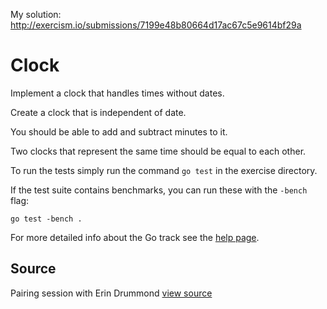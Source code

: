 My solution: http://exercism.io/submissions/7199e48b80664d17ac67c5e9614bf29a

# Clock

Implement a clock that handles times without dates.

Create a clock that is independent of date.

You should be able to add and subtract minutes to it.

Two clocks that represent the same time should be equal to each other.

To run the tests simply run the command `go test` in the exercise directory.

If the test suite contains benchmarks, you can run these with the `-bench`
flag:

    go test -bench .

For more detailed info about the Go track see the [help
page](http://help.exercism.io/getting-started-with-go.html).

## Source

Pairing session with Erin Drummond [view source](https://twitter.com/ebdrummond)
